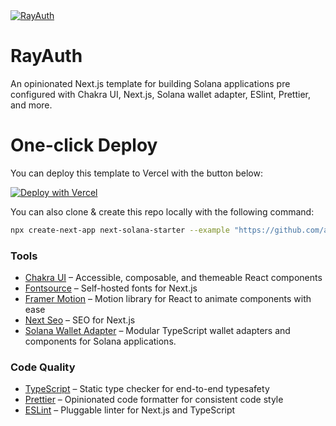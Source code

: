 <a href="https://next-solana-starter.vercel.app">
  <img alt="RayAuth" src="https://user-images.githubusercontent.com/76690419/215271811-8f916458-5a14-4a89-883a-64080e890c2d.svg">
</a>

# RayAuth

An opinionated Next.js template for building Solana applications pre configured with Chakra UI, Next.js, Solana wallet adapter, ESlint, Prettier, and more.

# One-click Deploy

You can deploy this template to Vercel with the button below:

[![Deploy with Vercel](https://vercel.com/button)](https://vercel.com/new/clone?repository-url=https%3A%2F%2Fgithub.com%2Favneesh0612%2Fnext-solana-starter)

You can also clone & create this repo locally with the following command:

```bash
npx create-next-app next-solana-starter --example "https://github.com/avneesh0612/next-solana-starter"
```

### Tools

- [Chakra UI](https://chakra-ui.com/) – Accessible, composable, and themeable React components
- [Fontsource](https://fontsource.org/) – Self-hosted fonts for Next.js
- [Framer Motion](https://framer.com/motion) – Motion library for React to animate components with ease
- [Next Seo](https://npmjs.com/package/next-seo) – SEO for Next.js
- [Solana Wallet Adapter](https://github.com/solana-labs/wallet-adapter) – Modular TypeScript wallet adapters and components for Solana applications.

### Code Quality

- [TypeScript](https://www.typescriptlang.org/) – Static type checker for end-to-end typesafety
- [Prettier](https://prettier.io/) – Opinionated code formatter for consistent code style
- [ESLint](https://eslint.org/) – Pluggable linter for Next.js and TypeScript
